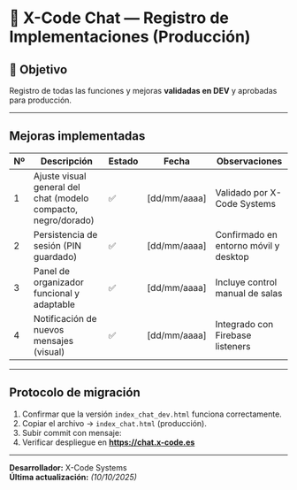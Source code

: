 # 🏁 X-Code Chat — Registro de Implementaciones (Producción)

## 🧠 Objetivo
Registro de todas las funciones y mejoras **validadas en DEV** y aprobadas para producción.

---

##  Mejoras implementadas

| Nº | Descripción | Estado | Fecha | Observaciones |
|----|--------------|---------|--------|----------------|
| 1 | Ajuste visual general del chat (modelo compacto, negro/dorado) | ✅ | [dd/mm/aaaa] | Validado por X-Code Systems |
| 2 | Persistencia de sesión (PIN guardado) | ✅ | [dd/mm/aaaa] | Confirmado en entorno móvil y desktop |
| 3 | Panel de organizador funcional y adaptable | ✅ | [dd/mm/aaaa] | Incluye control manual de salas |
| 4 | Notificación de nuevos mensajes (visual) | ✅ | [dd/mm/aaaa] | Integrado con Firebase listeners |

---

##  Protocolo de migración
1. Confirmar que la versión `index_chat_dev.html` funciona correctamente.  
2. Copiar el archivo → `index_chat.html` (producción).  
3. Subir commit con mensaje:  
4. Verificar despliegue en **https://chat.x-code.es**

---

 **Desarrollador:** X-Code Systems  
 **Última actualización:** _(10/10/2025)_
